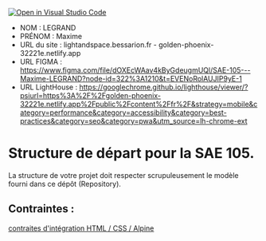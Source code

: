 [![Open in Visual Studio Code](https://classroom.github.com/assets/open-in-vscode-c66648af7eb3fe8bc4f294546bfd86ef473780cde1dea487d3c4ff354943c9ae.svg)](https://classroom.github.com/online_ide?assignment_repo_id=9704396&assignment_repo_type=AssignmentRepo)
- NOM : LEGRAND
- PRÉNOM : Maxime
- URL du site : lightandspace.bessarion.fr - golden-phoenix-32221e.netlify.app
- URL FIGMA : https://www.figma.com/file/dOXEcWAav4kByGdeugmUQl/SAE-105---Maxime-LEGRAND?node-id=322%3A1210&t=EVENoRolAUJIP9yE-1
- URL LightHouse : https://googlechrome.github.io/lighthouse/viewer/?psiurl=https%3A%2F%2Fgolden-phoenix-32221e.netlify.app%2Fpublic%2Fcontent%2Ffr%2F&strategy=mobile&category=performance&category=accessibility&category=best-practices&category=seo&category=pwa&utm_source=lh-chrome-ext

# Structure de départ pour la SAE 105.

La structure de votre projet doit respecter scrupuleusement le modèle fourni dans ce dépôt (Repository).

## Contraintes :
[contraites d'intégration HTML / CSS / Alpine](https://moodle.univ-fcomte.fr/mod/page/view.php?id=645799)
